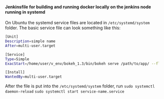 
#### Jenkinsfile for building and running docker locally on the jenkins node running in systemd 

On Ubuntu the systemd service files are located in `/etc/systemd/system` folder. 
The basic service file can look something like this:

```bash
[Unit]
Description=simple name 
After=multi-user.target

[Service]
Type=Simple
ExacStart=/home/user/v_env/bokeh_1.3/bin/bokeh serve /path/to/app/ --flags

[Install]
WantedBy=multi-user.target
```

After the file is put into the `/etc/systemd/system` folder, run 
`sudo systemctl daemon-reload`
`sudo systemctl start service-name.service`




